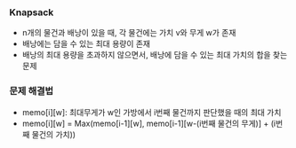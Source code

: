 ### Knapsack
- n개의 물건과 배낭이 있을 때, 각 물건에는 가치 v와 무게 w가 존재
- 배낭에는 담을 수 있는 최대 용량이 존재
- 배낭의 최대 용량을 초과하지 않으면서, 배낭에 담을 수 있는 최대 가치의 합을 찾는 문제

### 문제 해결법
- memo[i][w]: 최대무게가 w인 가방에서 i번째 물건까지 판단했을 때의 최대 가치
- memo[i][w] = Max(memo[i-1][w], memo[i-1][w-(i번째 물건의 무게)] + (i번째 물건의 가치))
